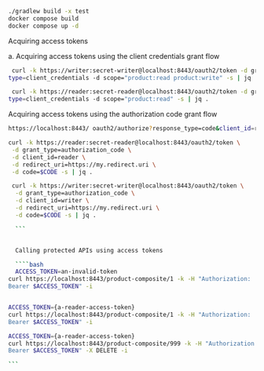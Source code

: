 ```bash
./gradlew build -x test
docker compose build
docker compose up -d
```

Acquiring access tokens


a. Acquiring access tokens using the client credentials grant flow
```bash
 curl -k https://writer:secret-writer@localhost:8443/oauth2/token -d grant_
type=client_credentials -d scope="product:read product:write" -s | jq .
```

```bash
 curl -k https://reader:secret-reader@localhost:8443/oauth2/token -d grant_
type=client_credentials -d scope="product:read" -s | jq .
```

Acquiring access tokens using the authorization code grant flow

````bash
https://localhost:8443/ oauth2/authorize?response_type=code&client_id=reader&redirect_uri=https:// my.redirect.uri&scope=product:read&state=35725.

curl -k https://reader:secret-reader@localhost:8443/oauth2/token \
 -d grant_type=authorization_code \
 -d client_id=reader \
 -d redirect_uri=https://my.redirect.uri \
 -d code=$CODE -s | jq .

 curl -k https://writer:secret-writer@localhost:8443/oauth2/token \
  -d grant_type=authorization_code \
  -d client_id=writer \
  -d redirect_uri=https://my.redirect.uri \
  -d code=$CODE -s | jq .

  ```


  Calling protected APIs using access tokens

  ````bash
  ACCESS_TOKEN=an-invalid-token
curl https://localhost:8443/product-composite/1 -k -H "Authorization:
Bearer $ACCESS_TOKEN" -i


ACCESS_TOKEN={a-reader-access-token}
curl https://localhost:8443/product-composite/1 -k -H "Authorization:
Bearer $ACCESS_TOKEN" -i

ACCESS_TOKEN={a-reader-access-token}
curl https://localhost:8443/product-composite/999 -k -H "Authorization:
Bearer $ACCESS_TOKEN" -X DELETE -i

```

